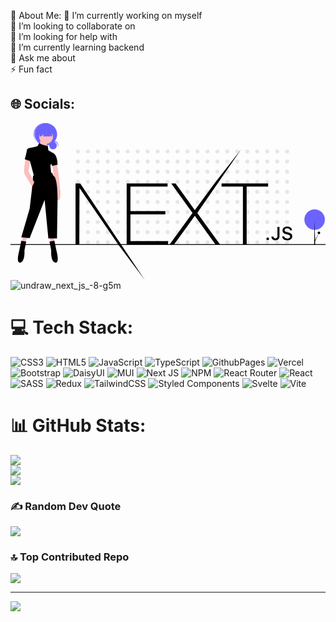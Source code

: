  💫 About Me:
🔭 I’m currently working on myself<br>👯 I’m looking to collaborate on<br>🤝 I’m looking for help with<br>🌱 I’m currently learning backend<br>💬 Ask me about<br>⚡ Fun fact


## 🌐 Socials:
<svg xmlns="http://www.w3.org/2000/svg" data-name="Layer 1" width="888" height="442.24956" viewBox="0 0 888 442.24956" xmlns:xlink="http://www.w3.org/1999/xlink"><title>next_js</title><circle cx="190.00923" cy="79.90411" r="5.54965" fill="#e6e6e6"/><circle cx="218.10149" cy="79.90411" r="5.54965" fill="#e6e6e6"/><circle cx="246.19376" cy="79.90411" r="5.54965" fill="#e6e6e6"/><circle cx="274.28602" cy="79.90411" r="5.54965" fill="#e6e6e6"/><circle cx="302.37828" cy="79.90411" r="5.54965" fill="#e6e6e6"/><circle cx="330.47054" cy="79.90411" r="5.54965" fill="#e6e6e6"/><circle cx="358.5628" cy="79.90411" r="5.54965" fill="#e6e6e6"/><circle cx="386.65506" cy="79.90411" r="5.54965" fill="#e6e6e6"/><circle cx="414.74732" cy="79.90411" r="5.54965" fill="#e6e6e6"/><circle cx="442.83958" cy="79.90411" r="5.54965" fill="#e6e6e6"/><circle cx="470.93185" cy="79.90411" r="5.54965" fill="#e6e6e6"/><circle cx="499.02411" cy="79.90411" r="5.54965" fill="#e6e6e6"/><circle cx="527.11637" cy="79.90411" r="5.54965" fill="#e6e6e6"/><circle cx="555.20863" cy="79.90411" r="5.54965" fill="#e6e6e6"/><circle cx="583.30089" cy="79.90411" r="5.54965" fill="#e6e6e6"/><circle cx="611.39315" cy="79.90411" r="5.54965" fill="#e6e6e6"/><circle cx="639.48541" cy="79.90411" r="5.54965" fill="#e6e6e6"/><circle cx="667.57767" cy="79.90411" r="5.54965" fill="#e6e6e6"/><circle cx="695.66993" cy="79.90411" r="5.54965" fill="#e6e6e6"/><circle cx="723.7622" cy="79.90411" r="5.54965" fill="#e6e6e6"/><circle cx="751.85446" cy="79.90411" r="5.54965" fill="#e6e6e6"/><circle cx="779.94672" cy="79.90411" r="5.54965" fill="#e6e6e6"/><circle cx="190.00923" cy="108.34899" r="5.54965" fill="#e6e6e6"/><circle cx="218.10149" cy="108.34899" r="5.54965" fill="#e6e6e6"/><circle cx="246.19376" cy="108.34899" r="5.54965" fill="#e6e6e6"/><circle cx="274.28602" cy="108.34899" r="5.54965" fill="#e6e6e6"/><circle cx="302.37828" cy="108.34899" r="5.54965" fill="#e6e6e6"/><circle cx="330.47054" cy="108.34899" r="5.54965" fill="#e6e6e6"/><circle cx="358.5628" cy="108.34899" r="5.54965" fill="#e6e6e6"/><circle cx="386.65506" cy="108.34899" r="5.54965" fill="#e6e6e6"/><circle cx="414.74732" cy="108.34899" r="5.54965" fill="#e6e6e6"/><circle cx="442.83958" cy="108.34899" r="5.54965" fill="#e6e6e6"/><circle cx="470.93185" cy="108.34899" r="5.54965" fill="#e6e6e6"/><circle cx="499.02411" cy="108.34899" r="5.54965" fill="#e6e6e6"/><circle cx="527.11637" cy="108.34899" r="5.54965" fill="#e6e6e6"/><circle cx="555.20863" cy="108.34899" r="5.54965" fill="#e6e6e6"/><circle cx="583.30089" cy="108.34899" r="5.54965" fill="#e6e6e6"/><circle cx="611.39315" cy="108.34899" r="5.54965" fill="#e6e6e6"/><circle cx="639.48541" cy="108.34899" r="5.54965" fill="#e6e6e6"/><circle cx="667.57767" cy="108.34899" r="5.54965" fill="#e6e6e6"/><circle cx="695.66993" cy="108.34899" r="5.54965" fill="#e6e6e6"/><circle cx="723.7622" cy="108.34899" r="5.54965" fill="#e6e6e6"/><circle cx="751.85446" cy="108.34899" r="5.54965" fill="#e6e6e6"/><circle cx="779.94672" cy="108.34899" r="5.54965" fill="#e6e6e6"/><circle cx="190.00923" cy="136.79387" r="5.54965" fill="#e6e6e6"/><circle cx="218.10149" cy="136.79387" r="5.54965" fill="#e6e6e6"/><circle cx="246.19376" cy="136.79387" r="5.54965" fill="#e6e6e6"/><circle cx="274.28602" cy="136.79387" r="5.54965" fill="#e6e6e6"/><circle cx="302.37828" cy="136.79387" r="5.54965" fill="#e6e6e6"/><circle cx="330.47054" cy="136.79387" r="5.54965" fill="#e6e6e6"/><circle cx="358.5628" cy="136.79387" r="5.54965" fill="#e6e6e6"/><circle cx="386.65506" cy="136.79387" r="5.54965" fill="#e6e6e6"/><circle cx="414.74732" cy="136.79387" r="5.54965" fill="#e6e6e6"/><circle cx="442.83958" cy="136.79387" r="5.54965" fill="#e6e6e6"/><circle cx="470.93185" cy="136.79387" r="5.54965" fill="#e6e6e6"/><circle cx="499.02411" cy="136.79387" r="5.54965" fill="#e6e6e6"/><circle cx="527.11637" cy="136.79387" r="5.54965" fill="#e6e6e6"/><circle cx="555.20863" cy="136.79387" r="5.54965" fill="#e6e6e6"/><circle cx="583.30089" cy="136.79387" r="5.54965" fill="#e6e6e6"/><circle cx="611.39315" cy="136.79387" r="5.54965" fill="#e6e6e6"/><circle cx="639.48541" cy="136.79387" r="5.54965" fill="#e6e6e6"/><circle cx="667.57767" cy="136.79387" r="5.54965" fill="#e6e6e6"/><circle cx="695.66993" cy="136.79387" r="5.54965" fill="#e6e6e6"/><circle cx="723.7622" cy="136.79387" r="5.54965" fill="#e6e6e6"/><circle cx="751.85446" cy="136.79387" r="5.54965" fill="#e6e6e6"/><circle cx="779.94672" cy="136.79387" r="5.54965" fill="#e6e6e6"/><circle cx="190.00923" cy="165.23874" r="5.54965" fill="#e6e6e6"/><circle cx="218.10149" cy="165.23874" r="5.54965" fill="#e6e6e6"/><circle cx="246.19376" cy="165.23874" r="5.54965" fill="#e6e6e6"/><circle cx="274.28602" cy="165.23874" r="5.54965" fill="#e6e6e6"/><circle cx="302.37828" cy="165.23874" r="5.54965" fill="#e6e6e6"/><circle cx="330.47054" cy="165.23874" r="5.54965" fill="#e6e6e6"/><circle cx="358.5628" cy="165.23874" r="5.54965" fill="#e6e6e6"/><circle cx="386.65506" cy="165.23874" r="5.54965" fill="#e6e6e6"/><circle cx="414.74732" cy="165.23874" r="5.54965" fill="#e6e6e6"/><circle cx="442.83958" cy="165.23874" r="5.54965" fill="#e6e6e6"/><circle cx="470.93185" cy="165.23874" r="5.54965" fill="#e6e6e6"/><circle cx="499.02411" cy="165.23874" r="5.54965" fill="#e6e6e6"/><circle cx="527.11637" cy="165.23874" r="5.54965" fill="#e6e6e6"/><circle cx="555.20863" cy="165.23874" r="5.54965" fill="#e6e6e6"/><circle cx="583.30089" cy="165.23874" r="5.54965" fill="#e6e6e6"/><circle cx="611.39315" cy="165.23874" r="5.54965" fill="#e6e6e6"/><circle cx="639.48541" cy="165.23874" r="5.54965" fill="#e6e6e6"/><circle cx="667.57767" cy="165.23874" r="5.54965" fill="#e6e6e6"/><circle cx="695.66993" cy="165.23874" r="5.54965" fill="#e6e6e6"/><circle cx="723.7622" cy="165.23874" r="5.54965" fill="#e6e6e6"/><circle cx="751.85446" cy="165.23874" r="5.54965" fill="#e6e6e6"/><circle cx="779.94672" cy="165.23874" r="5.54965" fill="#e6e6e6"/><circle cx="190.00923" cy="193.68362" r="5.54965" fill="#e6e6e6"/><circle cx="218.10149" cy="193.68362" r="5.54965" fill="#e6e6e6"/><circle cx="246.19376" cy="193.68362" r="5.54965" fill="#e6e6e6"/><circle cx="274.28602" cy="193.68362" r="5.54965" fill="#e6e6e6"/><circle cx="302.37828" cy="193.68362" r="5.54965" fill="#e6e6e6"/><circle cx="330.47054" cy="193.68362" r="5.54965" fill="#e6e6e6"/><circle cx="358.5628" cy="193.68362" r="5.54965" fill="#e6e6e6"/><circle cx="386.65506" cy="193.68362" r="5.54965" fill="#e6e6e6"/><circle cx="414.74732" cy="193.68362" r="5.54965" fill="#e6e6e6"/><circle cx="442.83958" cy="193.68362" r="5.54965" fill="#e6e6e6"/><circle cx="470.93185" cy="193.68362" r="5.54965" fill="#e6e6e6"/><circle cx="499.02411" cy="193.68362" r="5.54965" fill="#e6e6e6"/><circle cx="527.11637" cy="193.68362" r="5.54965" fill="#e6e6e6"/><circle cx="555.20863" cy="193.68362" r="5.54965" fill="#e6e6e6"/><circle cx="583.30089" cy="193.68362" r="5.54965" fill="#e6e6e6"/><circle cx="611.39315" cy="193.68362" r="5.54965" fill="#e6e6e6"/><circle cx="639.48541" cy="193.68362" r="5.54965" fill="#e6e6e6"/><circle cx="667.57767" cy="193.68362" r="5.54965" fill="#e6e6e6"/><circle cx="695.66993" cy="193.68362" r="5.54965" fill="#e6e6e6"/><circle cx="723.7622" cy="193.68362" r="5.54965" fill="#e6e6e6"/><circle cx="751.85446" cy="193.68362" r="5.54965" fill="#e6e6e6"/><circle cx="779.94672" cy="193.68362" r="5.54965" fill="#e6e6e6"/><circle cx="190.00923" cy="222.1285" r="5.54965" fill="#e6e6e6"/><circle cx="218.10149" cy="222.1285" r="5.54965" fill="#e6e6e6"/><circle cx="246.19376" cy="222.1285" r="5.54965" fill="#e6e6e6"/><circle cx="274.28602" cy="222.1285" r="5.54965" fill="#e6e6e6"/><circle cx="302.37828" cy="222.1285" r="5.54965" fill="#e6e6e6"/><circle cx="330.47054" cy="222.1285" r="5.54965" fill="#e6e6e6"/><circle cx="358.5628" cy="222.1285" r="5.54965" fill="#e6e6e6"/><circle cx="386.65506" cy="222.1285" r="5.54965" fill="#e6e6e6"/><circle cx="414.74732" cy="222.1285" r="5.54965" fill="#e6e6e6"/><circle cx="442.83958" cy="222.1285" r="5.54965" fill="#e6e6e6"/><circle cx="470.93185" cy="222.1285" r="5.54965" fill="#e6e6e6"/><circle cx="499.02411" cy="222.1285" r="5.54965" fill="#e6e6e6"/><circle cx="527.11637" cy="222.1285" r="5.54965" fill="#e6e6e6"/><circle cx="555.20863" cy="222.1285" r="5.54965" fill="#e6e6e6"/><circle cx="583.30089" cy="222.1285" r="5.54965" fill="#e6e6e6"/><circle cx="611.39315" cy="222.1285" r="5.54965" fill="#e6e6e6"/><circle cx="639.48541" cy="222.1285" r="5.54965" fill="#e6e6e6"/><circle cx="667.57767" cy="222.1285" r="5.54965" fill="#e6e6e6"/><circle cx="695.66993" cy="222.1285" r="5.54965" fill="#e6e6e6"/><circle cx="723.7622" cy="222.1285" r="5.54965" fill="#e6e6e6"/><circle cx="751.85446" cy="222.1285" r="5.54965" fill="#e6e6e6"/><circle cx="779.94672" cy="222.1285" r="5.54965" fill="#e6e6e6"/><circle cx="190.00923" cy="250.57337" r="5.54965" fill="#e6e6e6"/><circle cx="218.10149" cy="250.57337" r="5.54965" fill="#e6e6e6"/><circle cx="246.19376" cy="250.57337" r="5.54965" fill="#e6e6e6"/><circle cx="274.28602" cy="250.57337" r="5.54965" fill="#e6e6e6"/><circle cx="302.37828" cy="250.57337" r="5.54965" fill="#e6e6e6"/><circle cx="330.47054" cy="250.57337" r="5.54965" fill="#e6e6e6"/><circle cx="358.5628" cy="250.57337" r="5.54965" fill="#e6e6e6"/><circle cx="386.65506" cy="250.57337" r="5.54965" fill="#e6e6e6"/><circle cx="414.74732" cy="250.57337" r="5.54965" fill="#e6e6e6"/><circle cx="442.83958" cy="250.57337" r="5.54965" fill="#e6e6e6"/><circle cx="470.93185" cy="250.57337" r="5.54965" fill="#e6e6e6"/><circle cx="499.02411" cy="250.57337" r="5.54965" fill="#e6e6e6"/><circle cx="527.11637" cy="250.57337" r="5.54965" fill="#e6e6e6"/><circle cx="555.20863" cy="250.57337" r="5.54965" fill="#e6e6e6"/><circle cx="583.30089" cy="250.57337" r="5.54965" fill="#e6e6e6"/><circle cx="611.39315" cy="250.57337" r="5.54965" fill="#e6e6e6"/><circle cx="639.48541" cy="250.57337" r="5.54965" fill="#e6e6e6"/><circle cx="667.57767" cy="250.57337" r="5.54965" fill="#e6e6e6"/><circle cx="695.66993" cy="250.57337" r="5.54965" fill="#e6e6e6"/><circle cx="723.7622" cy="250.57337" r="5.54965" fill="#e6e6e6"/><circle cx="751.85446" cy="250.57337" r="5.54965" fill="#e6e6e6"/><circle cx="779.94672" cy="250.57337" r="5.54965" fill="#e6e6e6"/><circle cx="190.00923" cy="279.01825" r="5.54965" fill="#e6e6e6"/><circle cx="218.10149" cy="279.01825" r="5.54965" fill="#e6e6e6"/><circle cx="246.19376" cy="279.01825" r="5.54965" fill="#e6e6e6"/><circle cx="274.28602" cy="279.01825" r="5.54965" fill="#e6e6e6"/><circle cx="302.37828" cy="279.01825" r="5.54965" fill="#e6e6e6"/><circle cx="330.47054" cy="279.01825" r="5.54965" fill="#e6e6e6"/><circle cx="358.5628" cy="279.01825" r="5.54965" fill="#e6e6e6"/><circle cx="386.65506" cy="279.01825" r="5.54965" fill="#e6e6e6"/><circle cx="414.74732" cy="279.01825" r="5.54965" fill="#e6e6e6"/><circle cx="442.83958" cy="279.01825" r="5.54965" fill="#e6e6e6"/><circle cx="470.93185" cy="279.01825" r="5.54965" fill="#e6e6e6"/><circle cx="499.02411" cy="279.01825" r="5.54965" fill="#e6e6e6"/><circle cx="527.11637" cy="279.01825" r="5.54965" fill="#e6e6e6"/><circle cx="555.20863" cy="279.01825" r="5.54965" fill="#e6e6e6"/><circle cx="583.30089" cy="279.01825" r="5.54965" fill="#e6e6e6"/><circle cx="611.39315" cy="279.01825" r="5.54965" fill="#e6e6e6"/><circle cx="639.48541" cy="279.01825" r="5.54965" fill="#e6e6e6"/><circle cx="667.57767" cy="279.01825" r="5.54965" fill="#e6e6e6"/><circle cx="695.66993" cy="279.01825" r="5.54965" fill="#e6e6e6"/><circle cx="723.7622" cy="279.01825" r="5.54965" fill="#e6e6e6"/><circle cx="751.85446" cy="279.01825" r="5.54965" fill="#e6e6e6"/><circle cx="779.94672" cy="279.01825" r="5.54965" fill="#e6e6e6"/><circle cx="190.00923" cy="307.46313" r="5.54965" fill="#e6e6e6"/><circle cx="218.10149" cy="307.46313" r="5.54965" fill="#e6e6e6"/><circle cx="246.19376" cy="307.46313" r="5.54965" fill="#e6e6e6"/><circle cx="274.28602" cy="307.46313" r="5.54965" fill="#e6e6e6"/><circle cx="302.37828" cy="307.46313" r="5.54965" fill="#e6e6e6"/><circle cx="330.47054" cy="307.46313" r="5.54965" fill="#e6e6e6"/><circle cx="358.5628" cy="307.46313" r="5.54965" fill="#e6e6e6"/><circle cx="386.65506" cy="307.46313" r="5.54965" fill="#e6e6e6"/><circle cx="414.74732" cy="307.46313" r="5.54965" fill="#e6e6e6"/><circle cx="442.83958" cy="307.46313" r="5.54965" fill="#e6e6e6"/><circle cx="470.93185" cy="307.46313" r="5.54965" fill="#e6e6e6"/><circle cx="499.02411" cy="307.46313" r="5.54965" fill="#e6e6e6"/><circle cx="527.11637" cy="307.46313" r="5.54965" fill="#e6e6e6"/><circle cx="555.20863" cy="307.46313" r="5.54965" fill="#e6e6e6"/><circle cx="583.30089" cy="307.46313" r="5.54965" fill="#e6e6e6"/><circle cx="611.39315" cy="307.46313" r="5.54965" fill="#e6e6e6"/><circle cx="639.48541" cy="307.46313" r="5.54965" fill="#e6e6e6"/><circle cx="667.57767" cy="307.46313" r="5.54965" fill="#e6e6e6"/><circle cx="695.66993" cy="307.46313" r="5.54965" fill="#e6e6e6"/><circle cx="723.7622" cy="307.46313" r="5.54965" fill="#e6e6e6"/><circle cx="751.85446" cy="307.46313" r="5.54965" fill="#e6e6e6"/><circle cx="779.94672" cy="307.46313" r="5.54965" fill="#e6e6e6"/><circle cx="190.00923" cy="335.908" r="5.54965" fill="#e6e6e6"/><circle cx="218.10149" cy="335.908" r="5.54965" fill="#e6e6e6"/><circle cx="246.19376" cy="335.908" r="5.54965" fill="#e6e6e6"/><circle cx="274.28602" cy="335.908" r="5.54965" fill="#e6e6e6"/><circle cx="302.37828" cy="335.908" r="5.54965" fill="#e6e6e6"/><circle cx="330.47054" cy="335.908" r="5.54965" fill="#e6e6e6"/><circle cx="358.5628" cy="335.908" r="5.54965" fill="#e6e6e6"/><circle cx="386.65506" cy="335.908" r="5.54965" fill="#e6e6e6"/><circle cx="414.74732" cy="335.908" r="5.54965" fill="#e6e6e6"/><circle cx="442.83958" cy="335.908" r="5.54965" fill="#e6e6e6"/><circle cx="470.93185" cy="335.908" r="5.54965" fill="#e6e6e6"/><circle cx="499.02411" cy="335.908" r="5.54965" fill="#e6e6e6"/><circle cx="527.11637" cy="335.908" r="5.54965" fill="#e6e6e6"/><circle cx="555.20863" cy="335.908" r="5.54965" fill="#e6e6e6"/><circle cx="583.30089" cy="335.908" r="5.54965" fill="#e6e6e6"/><circle cx="611.39315" cy="335.908" r="5.54965" fill="#e6e6e6"/><circle cx="639.48541" cy="335.908" r="5.54965" fill="#e6e6e6"/><circle cx="667.57767" cy="335.908" r="5.54965" fill="#e6e6e6"/><circle cx="695.66993" cy="335.908" r="5.54965" fill="#e6e6e6"/><circle cx="723.7622" cy="335.908" r="5.54965" fill="#e6e6e6"/><circle cx="751.85446" cy="335.908" r="5.54965" fill="#e6e6e6"/><circle cx="779.94672" cy="335.908" r="5.54965" fill="#e6e6e6"/><rect y="341.12316" width="888" height="2.24072"/><circle cx="857.37804" cy="271.93466" r="28.89362" fill="#6c63ff"/><circle cx="869.39158" cy="309.4043" r="3.67737"/><path d="M483.52846,398.70427H598.7473V407.862H494.09019v68.92413h98.41609v9.15775H494.09019v75.672H599.9475v9.15774h-116.419Zm125.54053,0h12.242l54.24887,75.67195,55.44907-75.67195,75.41978-96.12077L682.521,482.329l63.85044,88.44458H733.64936l-58.0895-80.4918-58.32953,80.4918H604.74827L669.0788,482.329ZM750.93216,407.862v-9.15775H882.23365V407.862h-60.4899V570.77359H811.182V407.862Zm-411.54723-9.15775h13.20216L534.63714,671.12478,459.40456,570.77359,350.42674,411.71792l-.48008,159.05567H339.38493ZM881.16952,558.85222a3.833,3.833,0,1,1,3.77622-3.83256A3.73261,3.73261,0,0,1,881.16952,558.85222Zm10.37817-10.083h5.65146c.07708,3.06091,2.312,5.11868,5.60011,5.11868,3.67347,0,5.75421-2.2121,5.75421-6.35335V521.29808h5.75425v26.26219c0,7.45939-4.31569,11.755-11.45708,11.755C896.14594,559.31523,891.54769,555.14826,891.54769,548.76921Zm30.28676-.33439h5.70284c.4881,3.52391,3.93035,5.76173,8.88824,5.76173,4.624,0,8.01483-2.39215,8.01483-5.68457,0-2.82943-2.15783-4.52707-7.06434-5.68456l-4.77809-1.15749c-6.7047-1.56905-9.76161-4.81-9.76161-10.26309,0-6.61056,5.39458-11.009,13.48645-11.009,7.52674,0,13.0241,4.39847,13.358,10.64892h-5.60008c-.53948-3.421-3.51933-5.556-7.835-5.556-4.54688,0-7.57811,2.18636-7.57811,5.53023,0,2.64936,1.95232,4.167,6.78175,5.29873l4.08448,1.00316c7.60381,1.77482,10.7378,4.86146,10.7378,10.44315,0,7.09928-5.49732,11.54918-14.28281,11.54918C927.7685,559.31523,922.24547,555.07109,921.83445,548.43482Z" transform="translate(-156 -228.87522)"/><circle cx="119.864" cy="63.38029" r="10.7783" fill="#6c63ff"/><path d="M278.86687,281.7739a10.77979,10.77979,0,0,1,9.48819,15.89357A10.77573,10.77573,0,1,0,270.452,285.827,10.7517,10.7517,0,0,1,278.86687,281.7739Z" transform="translate(-156 -228.87522)" fill="#6c63ff"/><circle cx="99.72319" cy="31.6962" r="31.66125" fill="#6c63ff"/><path d="M230.87426,240.92712a31.65557,31.65557,0,0,1,43.87848-3.31975c-.25891-.24611-.51507-.49421-.78409-.73337A31.66126,31.66126,0,0,0,231.897,284.19961c.269.23916.54542.46449.82017.69278A31.65557,31.65557,0,0,1,230.87426,240.92712Z" transform="translate(-156 -228.87522)" fill="#6c63ff"/><path d="M286.254,341.28137l4.87038,27.59877,5.68209,54.38581s1.62346,21.91667-5.68209,22.7284-5.6821-24.35186-5.6821-24.35186L277.325,375.374l-3.24691-28.41049Z" transform="translate(-156 -228.87522)" fill="#fbbebe"/><circle cx="100.22002" cy="38.53885" r="19.48148" fill="#fbbebe"/><polygon points="84.797 46.656 81.55 65.326 102.655 70.196 102.655 52.338 84.797 46.656" fill="#fbbebe"/><polygon points="34.47 319.397 32.035 335.631 41.776 336.443 47.458 322.644 34.47 319.397" fill="#fbbebe"/><polygon points="109.961 321.832 112.396 334.82 122.948 334.82 122.948 322.644 109.961 321.832" fill="#fbbebe"/><path d="M273.26632,368.88014l-53.57409,8.11728-3.24691,38.15124-6.49383,55.19754-23.54013,80.36113,23.54013,2.43518,42.20989-107.95989,10.55247,108.77162H287.0657l1.62346-111.20681s.81173-61.69137-12.17593-65.75Z" transform="translate(-156 -228.87522)"/><path d="M200.21075,562.88326l-13.79939-2.43519-5.6821,27.59877s-10.55247,37.33951,3.24692,34.0926,11.3642-34.0926,11.3642-34.0926Z" transform="translate(-156 -228.87522)"/><path d="M265.96076,562.88326l13.79939-2.43519,5.6821,27.59877s10.55247,37.33951-3.24692,34.0926-11.3642-34.0926-11.3642-34.0926Z" transform="translate(-156 -228.87522)"/><path d="M198.58729,329.10544s-6.49383,34.0926-3.24691,42.20988,21.91667,36.52779,21.91667,36.52779l5.6821-12.17593-16.23457-31.65741,5.6821-32.46915Z" transform="translate(-156 -228.87522)" fill="#fbbebe"/><path d="M262.71385,305.56531l-1.62346-12.17593s-20.29321-3.24691-23.54013-8.929l-5.6821,9.74074-18.66975,4.05864s-10.55247,0-11.3642,8.11729-5.6821,24.35186-5.6821,24.35186l14.61111,4.87037,11.3642,42.20988,48.70371-7.30556L268.396,348.58692l2.43518-5.6821,2.43519,6.49383,15.42284-3.24691s.81173-29.22223-14.61111-34.0926Z" transform="translate(-156 -228.87522)"/><polygon points="82.014 17.207 82.014 37.599 86.737 37.599 92.747 31.16 91.942 37.599 112.817 37.599 111.529 31.16 114.105 37.599 117.432 37.599 117.432 17.207 82.014 17.207" fill="#6c63ff"/><polygon points="858.878 343.354 855.878 343.354 857.378 272.354 858.878 343.354"/><polygon points="858 334.354 856.538 333.23 870.865 306.829 858 334.354"/></svg>![undraw_next_js_-8-g5m](https://github.com/user-attachments/assets/efd34ba0-5828-4e58-8d30-8579ee8099f5)


# 💻 Tech Stack:
![CSS3](https://img.shields.io/badge/css3-%231572B6.svg?style=for-the-badge&logo=css3&logoColor=white) ![HTML5](https://img.shields.io/badge/html5-%23E34F26.svg?style=for-the-badge&logo=html5&logoColor=white) ![JavaScript](https://img.shields.io/badge/javascript-%23323330.svg?style=for-the-badge&logo=javascript&logoColor=%23F7DF1E) ![TypeScript](https://img.shields.io/badge/typescript-%23007ACC.svg?style=for-the-badge&logo=typescript&logoColor=white) ![GithubPages](https://img.shields.io/badge/github%20pages-121013?style=for-the-badge&logo=github&logoColor=white) ![Vercel](https://img.shields.io/badge/vercel-%23000000.svg?style=for-the-badge&logo=vercel&logoColor=white) ![Bootstrap](https://img.shields.io/badge/bootstrap-%238511FA.svg?style=for-the-badge&logo=bootstrap&logoColor=white) ![DaisyUI](https://img.shields.io/badge/daisyui-5A0EF8?style=for-the-badge&logo=daisyui&logoColor=white) ![MUI](https://img.shields.io/badge/MUI-%230081CB.svg?style=for-the-badge&logo=mui&logoColor=white) ![Next JS](https://img.shields.io/badge/Next-black?style=for-the-badge&logo=next.js&logoColor=white) ![NPM](https://img.shields.io/badge/NPM-%23CB3837.svg?style=for-the-badge&logo=npm&logoColor=white) ![React Router](https://img.shields.io/badge/React_Router-CA4245?style=for-the-badge&logo=react-router&logoColor=white) ![React](https://img.shields.io/badge/react-%2320232a.svg?style=for-the-badge&logo=react&logoColor=%2361DAFB) ![SASS](https://img.shields.io/badge/SASS-hotpink.svg?style=for-the-badge&logo=SASS&logoColor=white) ![Redux](https://img.shields.io/badge/redux-%23593d88.svg?style=for-the-badge&logo=redux&logoColor=white) ![TailwindCSS](https://img.shields.io/badge/tailwindcss-%2338B2AC.svg?style=for-the-badge&logo=tailwind-css&logoColor=white) ![Styled Components](https://img.shields.io/badge/styled--components-DB7093?style=for-the-badge&logo=styled-components&logoColor=white) ![Svelte](https://img.shields.io/badge/svelte-%23f1413d.svg?style=for-the-badge&logo=svelte&logoColor=white) ![Vite](https://img.shields.io/badge/vite-%23646CFF.svg?style=for-the-badge&logo=vite&logoColor=white)
# 📊 GitHub Stats:
![](https://github-readme-stats.vercel.app/api?username=asadpro888&theme=dark&hide_border=false&include_all_commits=true&count_private=true)<br/>
![](https://github-readme-streak-stats.herokuapp.com/?user=asadpro888&theme=dark&hide_border=false)<br/>
![](https://github-readme-stats.vercel.app/api/top-langs/?username=asadpro888&theme=dark&hide_border=false&include_all_commits=true&count_private=true&layout=compact)

### ✍️ Random Dev Quote
![](https://quotes-github-readme.vercel.app/api?type=horizontal&theme=radical)

### 🔝 Top Contributed Repo
![](https://github-contributor-stats.vercel.app/api?username=asadpro888&limit=5&theme=dark&combine_all_yearly_contributions=true)

---
[![](https://visitcount.itsvg.in/api?id=asadpro888&icon=0&color=0)](https://visitcount.itsvg.in)



<!-- Proudly created with GPRM ( https://gprm.itsvg.in ) -->
